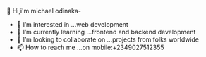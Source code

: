  👋 Hi,i'm michael odinaka- 
- 👀 I’m interested in ...web development
- 🌱 I’m currently learning ...frontend and backend development
- 💞️ I’m looking to collaborate on ...projects from folks worldwide
- 📫 How to reach me ...on mobile:+2349027512355

<!---
michaelkims/michaelkims is a ✨ special ✨ repository because its `README.md` (this file) appears on your GitHub profile.
You can click the Preview link to take a look at your changes.
--->
